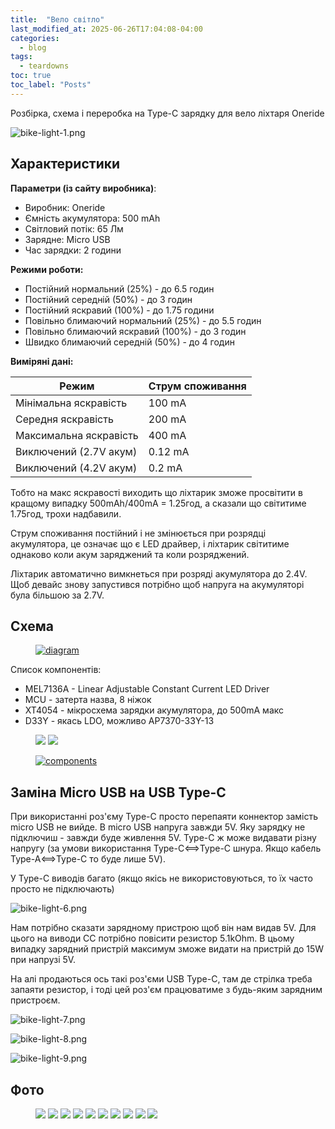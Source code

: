 ```yaml
---
title:  "Вело світло"
last_modified_at: 2025-06-26T17:04:08-04:00
categories: 
  - blog
tags:
  - teardowns
toc: true
toc_label: "Posts"
---
```


Розбірка, схема і переробка на Type-C зарядку для вело ліхтаря Oneride

![bike-light-1.png](/assets/resources/bike-light-1.png)

## Характеристики
**Параметри **(із сайту виробника**)**:

- Виробник: Oneride
- Ємність акумулятора: 500 mAh
- Світловий потік: 65 Лм
- Зарядне: Micro USB
- Час зарядки: 2 години

**Режими роботи:**

- Постійний нормальний (25%) - до 6.5 годин
- Постійний середній (50%) - до 3 годин
- Постійний яскравий (100%) - до 1.75 години
- Повільно блимаючий нормальний (25%) - до 5.5 годин
- Повільно блимаючий яскравий (100%) - до 3 годин
- Швидко блимаючий середній (50%) - до 4 годин

**Виміряні дані:**

| Режим | Струм споживання |
| --- | --- |
| Мінімальна яскравість | 100 mA |
| Середня яскравість | 200 mA |
| Максимальна яскравість | 400 mA |
| Виключений (2.7V акум) | 0.12 mA |
| Виключений (4.2V акум) | 0.2 mA |

Тобто на макс яскравості виходить що ліхтарик зможе просвітити в кращому випадку 500mAh/400mA = 1.25год, а сказали що світитиме 1.75год, трохи надбавили.

Струм споживання постійний і не змінюється при розрядці акумулятора, це означає що є LED драйвер, і ліхтарик світитиме однаково коли акум заряджений та коли розряджений.

Ліхтарик автоматично вимкнеться при розряді акумулятора до 2.4V. Щоб девайс знову запустився потрібно щоб напруга на акумуляторі була більшою за 2.7V.

## Схема

<figure>
  <a href="/assets/resources/bike-light-2.png">
    <img src="/assets/resources/bike-light-2.png" alt="diagram">
  </a>
</figure>

Список компонентів:

- MEL7136A - Linear Adjustable Constant Current LED Driver
- MCU - затерта назва, 8 ніжок
- XT4054 - мікросхема зарядки акумулятора, до 500mA макс
- D33Y - якась LDO, можливо AP7370-33Y-13

<figure class="two">
  <img src="/assets/resources/bike-light-3.png">
  <img src="/assets/resources/bike-light-4.png">
</figure>

<figure>
  <a href="/assets/resources/bike-light-5.png"><img src="/assets/resources/bike-light-5.png" alt="components"></a>
</figure>

## Заміна Micro USB на USB Type-C

При використанні роз'єму Type-C просто перепаяти коннектор замість micro USB не вийде. В micro USB напруга завжди 5V. Яку зарядку не підключиш - завжди буде живлення 5V. 
Type-C ж може видавати різну напругу (за умови використання Type-C<==>Type-C шнура. Якщо кабель Type-A<==>Type-C то буде лише 5V).

У Type-C виводів багато (якщо якісь не використовуються, то їх часто просто не підключають)

![bike-light-6.png](/assets/resources/bike-light-6.png)

Нам потрібно сказати зарядному пристрою щоб він нам видав 5V. Для цього на виводи CC потрібно повісити резистор 5.1kOhm. В цьому випадку зарядний пристрій максимум зможе видати на пристрій до 15W при напрузі 5V. 

На алі продаються ось такі роз'єми USB Type-C, там де стрілка треба запаяти резистор, і тоді цей роз'єм працюватиме з будь-яким зарядним пристроєм.

![bike-light-7.png](/assets/resources/bike-light-7.png)

![bike-light-8.png](/assets/resources/bike-light-8.png)

![bike-light-9.png](/assets/resources/bike-light-9.png)

## Фото

<figure>
  <a href="/assets/resources/bike-light-10.jpg"><img src="/assets/resources/bike-light-10.jpg" ></a>
  <a href="/assets/resources/bike-light-11.jpg"><img src="/assets/resources/bike-light-11.jpg" ></a>
  <a href="/assets/resources/bike-light-12.jpg"><img src="/assets/resources/bike-light-12.jpg" ></a>
  <a href="/assets/resources/bike-light-13.jpg"><img src="/assets/resources/bike-light-13.jpg" ></a>
  <a href="/assets/resources/bike-light-14.jpg"><img src="/assets/resources/bike-light-14.jpg" ></a>
  <a href="/assets/resources/bike-light-15.jpg"><img src="/assets/resources/bike-light-15.jpg" ></a>
  <a href="/assets/resources/bike-light-16.jpg"><img src="/assets/resources/bike-light-16.jpg" ></a>
  <a href="/assets/resources/bike-light-17.jpg"><img src="/assets/resources/bike-light-17.jpg" ></a>
  <a href="/assets/resources/bike-light-18.jpg"><img src="/assets/resources/bike-light-18.jpg" ></a>
  <a href="/assets/resources/bike-light-19.jpg"><img src="/assets/resources/bike-light-19.jpg" ></a>
</figure>